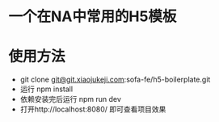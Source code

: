 # 一个在NA中常用的H5模板

# 使用方法
- git clone git@git.xiaojukeji.com:sofa-fe/h5-boilerplate.git
- 运行 npm install
- 依赖安装完后运行 npm run dev
- 打开http://localhost:8080/ 即可查看项目效果